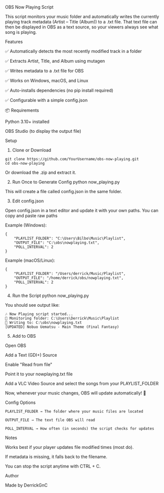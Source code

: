 OBS Now Playing Script 

This script monitors your music folder and automatically writes the currently playing track metadata (Artist – Title (Album)) to a .txt file.
That text file can then be displayed in OBS as a text source, so your viewers always see what song is playing.

Features

✅ Automatically detects the most recently modified track in a folder

✅ Extracts Artist, Title, and Album using mutagen

✅ Writes metadata to a .txt file for OBS

✅ Works on Windows, macOS, and Linux

✅ Auto-installs dependencies (no pip install required)

✅ Configurable with a simple config.json

📦 Requirements

Python 3.10+ installed

OBS Studio (to display the output file)

Setup
1. Clone or Download
```
git clone https://github.com/YourUsername/obs-now-playing.git
cd obs-now-playing 
```


Or download the .zip and extract it.

2. Run Once to Generate Config
python now_playing.py


This will create a file called config.json in the same folder.

3. Edit config.json

Open config.json in a text editor and update it with your own paths.
You can copy and paste raw paths

Example (Windows):
```
{
    "PLAYLIST_FOLDER": "C:\Users\Bilbo\Music\Playlist",
    "OUTPUT_FILE": "C:\obs\nowplaying.txt",
    "POLL_INTERVAL": 2
}
```

Example (macOS/Linux):
```
{
    "PLAYLIST_FOLDER": "/Users/derrick/Music/Playlist",
    "OUTPUT_FILE": "/home/derrick/obs/nowplaying.txt",
    "POLL_INTERVAL": 2
}
```
4. Run the Script
python now_playing.py


You should see output like:
```
🎶 Now Playing script started...
📂 Monitoring folder: C:\Users\Derrick\Music\Playlist
📝 Writing to: C:\obs\nowplaying.txt
[UPDATED] Nobuo Uematsu - Main Theme (Final Fantasy)
```
5. Add to OBS

Open OBS

Add a Text (GDI+) Source

Enable "Read from file"

Point it to your nowplaying.txt file

Add a VLC Video Source and select the songs from your PLAYLIST_FOLDER

Now, whenever your music changes, OBS will update automatically! 🎉

Config Options
```
PLAYLIST_FOLDER → The folder where your music files are located

OUTPUT_FILE → The text file OBS will read

POLL_INTERVAL → How often (in seconds) the script checks for updates
```
Notes

Works best if your player updates file modified times (most do).

If metadata is missing, it falls back to the filename.

You can stop the script anytime with CTRL + C.

Author

Made by DerrickGnC


